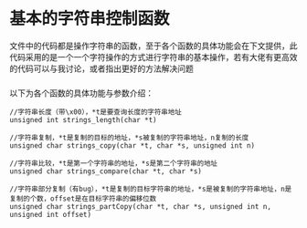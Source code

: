 # 基本的字符串控制函数

文件中的代码都是操作字符串的函数，至于各个函数的具体功能会在下文提供，此代码采用的是一个一个字符操作的方式进行字符串的基本操作，若有大佬有更高效的代码可以与我讨论，或者指出更好的方法解决问题
###
以下为各个函数的具体功能与参数介绍：  
```
//字符串长度（带\x00），*t是要查询长度的字符串地址
unsigned int strings_length(char *t)

//字符串复制，*t是复制的目标的地址，*s被复制的字符串地址，n复制的长度
unsigned char strings_copy(char *t, char *s, unsigned int n)

//字符串比较，*t是第一个字符串的地址，*s是第二个字符串的地址
unsigned char strings_compare(char *t, char *s)

//字符串部分复制（有bug），*t是复制的目标字符串的地址，*s是被复制的字符串地址，n是复制的个数，offset是在目标字符串的偏移位数
unsigned char strings_partCopy(char *t, char *s, unsigned int n, unsigned int offset)
```
